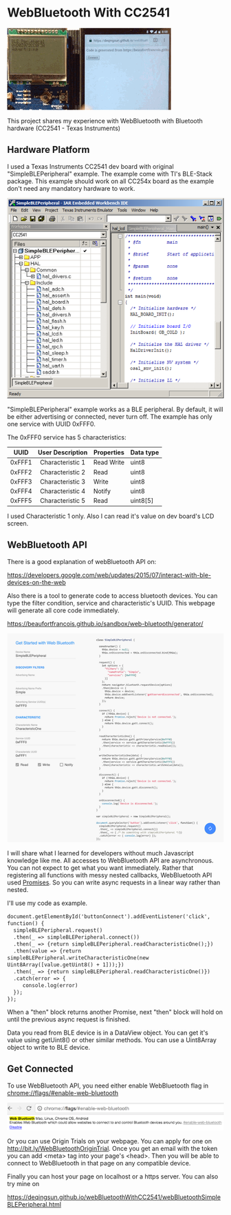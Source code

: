# WebBluetooth With CC2541

![](https://raw.githubusercontent.com/DeqingSun/webBluetoothWithCC2541/master/images/ChromeWebBluetooth.gif)

This project shares my experience with WebBluetooth with Bluetooth hardware (CC2541 - Texas Instruments) 

## Hardware Platform

I used a Texas Instruments CC2541 dev board with original "SimpleBLEPeripheral" example. The example come with TI's BLE-Stack package. This example should work on all CC254x board as the example don't need any mandatory hardware to work.

![](https://raw.githubusercontent.com/DeqingSun/webBluetoothWithCC2541/master/images/cc2541project.png)

"SimpleBLEPeripheral" example works as a BLE peripheral. By default, it will be either advertising or connected, never turn off. The example has only one service with UUID 0xFFF0.

The 0xFFF0 service has 5 characteristics:

| UUID   | User Description | Properties | Data type |
| ------ |:----------------:| -----------| --------- |
| 0xFFF1 | Characteristic 1 | Read Write | uint8     |
| 0xFFF2 | Characteristic 2 | Read       | uint8     |
| 0xFFF3 | Characteristic 3 | Write      | uint8     |
| 0xFFF4 | Characteristic 4 | Notify     | uint8     |
| 0xFFF5 | Characteristic 5 | Read       | uint8[5]  |

I used Characteristic 1 only. Also I can read it's value on dev board's LCD screen.

## WebBluetooth API 

There is a good explanation of webBluetooth API on:

<https://developers.google.com/web/updates/2015/07/interact-with-ble-devices-on-the-web>

Also there is a tool to generate code to access bluetooth devices. You can type the filter condition, service and characteristic's UUID. This webpage will generate all core code immediately.

<https://beaufortfrancois.github.io/sandbox/web-bluetooth/generator/>

![](https://raw.githubusercontent.com/DeqingSun/webBluetoothWithCC2541/master/images/generator.png)

I will share what I learned for developers without much Javascript knowledge like me. All accesses to WebBluetooth API are asynchronous. You can not expect to get what you want immediately. Rather that registering all functions with messy nested callbacks, WebBluetooth API used [Promises](https://developers.google.com/web/fundamentals/getting-started/primers/promises). So you can write async requests in a linear way rather than nested.

I'll use my code as example.

```
document.getElementById('buttonConnect').addEventListener('click', function() {
  simpleBLEPeripheral.request()
  .then(_ => simpleBLEPeripheral.connect())
  .then(_ => {return simpleBLEPeripheral.readCharacteristicOne();})
  .then(value => {return simpleBLEPeripheral.writeCharacteristicOne(new Uint8Array([value.getUint8() + 1]));})
  .then(_ => {return simpleBLEPeripheral.readCharacteristicOne()})
  .catch(error => {
     console.log(error)
  });
});
```
When a "then" block returns another Promise, next "then" block will hold on until the previous async request is finished.

Data you read from BLE device is in a DataView object. You can get it's value using getUint8() or other similar methods. You can use a Uint8Array object to write to BLE device.

## Get Connected

To use WebBluetooth API, you need either enable WebBluetooth flag in <chrome://flags/#enable-web-bluetooth>

![](https://raw.githubusercontent.com/DeqingSun/webBluetoothWithCC2541/master/images/flags.png)

Or you can use Origin Trials on your webpage. You can apply for one on <http://bit.ly/WebBluetoothOriginTrial>. Once you get an email with the token you can add \<meta\> tag into your page's \<head\>. Then you will be able to connect to WebBluetooth in that page on any compatible device.

Finally you can host your page on localhost or a https server. You can also try mine on 

<https://deqingsun.github.io/webBluetoothWithCC2541/webBluetoothSimpleBLEPeripheral.html>
